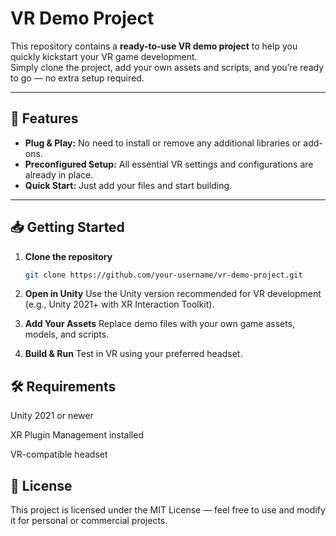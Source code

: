 # VR Demo Project

This repository contains a **ready-to-use VR demo project** to help you quickly kickstart your VR game development.  
Simply clone the project, add your own assets and scripts, and you’re ready to go — no extra setup required.

---

## 🚀 Features
- **Plug & Play:** No need to install or remove any additional libraries or add-ons.
- **Preconfigured Setup:** All essential VR settings and configurations are already in place.
- **Quick Start:** Just add your files and start building.

---

## 📥 Getting Started

1. **Clone the repository**
   ```bash
   git clone https://github.com/your-username/vr-demo-project.git
2. **Open in Unity**
Use the Unity version recommended for VR development (e.g., Unity 2021+ with XR Interaction Toolkit).

3. **Add Your Assets**
Replace demo files with your own game assets, models, and scripts.

4. **Build & Run**
Test in VR using your preferred headset.

## 🛠 Requirements
Unity 2021 or newer

XR Plugin Management installed

VR-compatible headset

## 📄 License
This project is licensed under the MIT License — feel free to use and modify it for personal or commercial projects.
